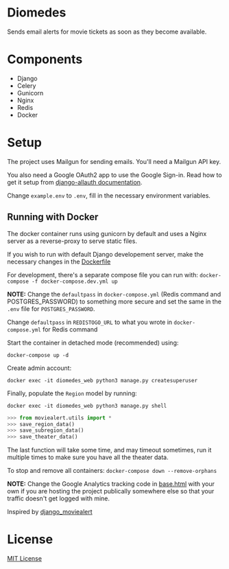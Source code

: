 # Diomedes

Sends email alerts for movie tickets as soon as they become available.

# Components
- Django
- Celery
- Gunicorn
- Nginx
- Redis
- Docker

# Setup

The project uses Mailgun for sending emails. You'll need a Mailgun API key.

You also need a Google OAuth2 app to use the Google Sign-in. Read how to get it setup from [django-allauth documentation](https://django-allauth.readthedocs.io/en/latest/providers.html#google).

Change `example.env` to `.env`, fill in the necessary environment variables.

## Running with Docker
The docker container runs using gunicorn by default and uses a Nginx server as a reverse-proxy to serve static files. 

If you wish to run with default Django developement server, make the necessary changes in the [Dockerfile](Dockerfile)

For development, there's a separate compose file you can run with:
`docker-compose -f docker-compose.dev.yml up`

**NOTE:** Change the `defaultpass` in `docker-compose.yml` (Redis command and POSTGRES_PASSWORD) to something more secure and set the same in the `.env` file for `POSTGRES_PASSWORD`.

Change `defaultpass` in `REDISTOGO_URL` to what you wrote in `docker-compose.yml` for Redis command

Start the container in detached mode (recommended) using:

`docker-compose up -d`

Create admin account:

`docker exec -it diomedes_web python3 manage.py createsuperuser`

Finally, populate the `Region` model by running:

`docker exec -it diomedes_web python3 manage.py shell`

```python
>>> from moviealert.utils import *
>>> save_region_data()
>>> save_subregion_data()
>>> save_theater_data()
```
The last function will take some time, and may timeout sometimes, run it multiple times to make sure you have all the theater data.

To stop and remove all containers:
`docker-compose down --remove-orphans`

**NOTE:** Change the Google Analytics tracking code in [base.html](./moviealert/templates/base.html) with your own if you are hosting the project publically somewhere else so that your traffic doesn't get logged with mine.

Inspired by [django_moviealert](https://github.com/iAmMrinal0/django_moviealert)

# License
[MIT License](LICENSE)